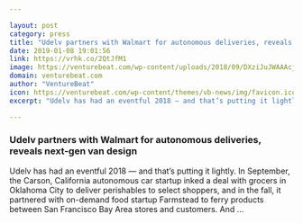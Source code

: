 ```yaml
---

layout: post
category: press
title: "Udelv partners with Walmart for autonomous deliveries, reveals next-gen van design"
date: 2019-01-08 19:01:56
link: https://vrhk.co/2QtJfM1
image: https://venturebeat.com/wp-content/uploads/2018/09/DXziJuJWAAAcjVp.jpg?w=1200&strip=all
domain: venturebeat.com
author: "VentureBeat"
icon: https://venturebeat.com/wp-content/themes/vb-news/img/favicon.ico
excerpt: "Udelv has had an eventful 2018 — and that’s putting it lightly. In September, the Carson, California autonomous car startup inked a deal with grocers in Oklahoma City to deliver perishables to select shoppers, and in the fall, it partnered with on-demand food startup Farmstead to ferry products between San Francisco Bay Area stores and customers. And …"

---
```


### Udelv partners with Walmart for autonomous deliveries, reveals next-gen van design

Udelv has had an eventful 2018 — and that’s putting it lightly. In September, the Carson, California autonomous car startup inked a deal with grocers in Oklahoma City to deliver perishables to select shoppers, and in the fall, it partnered with on-demand food startup Farmstead to ferry products between San Francisco Bay Area stores and customers. And …